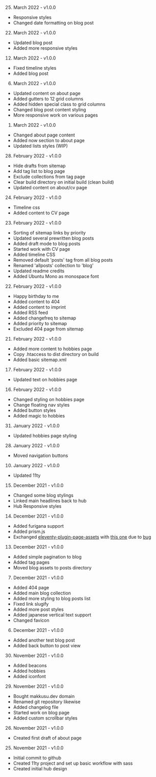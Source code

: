 25. March 2022 - v1.0.0

- Responsive styles
- Changed date formatting on blog post

22. March 2022 - v1.0.0

- Updated blog post
- Added more responsive styles

12. March 2022 - v1.0.0

- Fixed timeline styles
- Added blog post

06. March 2022 - v1.0.0

- Updated content on about page
- Added gutters to 12 grid columns
- Added hidden special class to grid columns
- Changed blog post content styling
- More responsive work on various pages

01. March 2022 - v1.0.0

- Changed about page content
- Added now section to about page
- Updated lists styles (WIP)

28. February 2022 - v1.0.0

- Hide drafts from sitemap
- Add tag list to blog page
- Exclude collections from tag page
- Clear build directory on initial build (clean build)
- Updated content on about/cv page

24. February 2022 - v1.0.0

- Timeline css
- Added content to CV page

23. February 2022 - v1.0.0

- Sorting of sitemap links by priority
- Updated several prewritten blog posts
- Added draft mode to blog posts
- Started work with CV page
- Added timeline CSS
- Removed default 'posts' tag from all blog posts
- Renamed 'allposts' collection to 'blog'
- Updated readme credits
- Added Ubuntu Mono as monospace font

22. February 2022 - v1.0.0

- Happy birthday to me
- Added content to 404
- Added content to imprint
- Added RSS feed
- Added changefreq to sitemap
- Added priority to sitemap
- Excluded 404 page from sitemap

21. February 2022 - v1.0.0

- Added more content to hobbies page
- Copy .htaccess to dist directory on build
- Added basic sitemap.xml

17. February 2022 - v1.0.0

- Updated text on hobbies page

16. February 2022 - v1.0.0

- Changed styling on hobbies page
- Change floating nav styles
- Added button styles
- Added magic to hobbies

31. January 2022 - v1.0.0

- Updated hobbies page styling

28. January 2022 - v1.0.0

- Moved navigation buttons

10. January 2022 - v1.0.0

- Updated 11ty

15. December 2021 - v1.0.0

- Changed some blog stylings
- Linked main headlines back to hub
- Hub Responsive styles

14. December 2021 - v1.0.0

- Added furigana support
- Added prism.js
- Exchanged [eleventy-plugin-page-assets](https://www.npmjs.com/package/eleventy-plugin-page-assets) with [this one](https://github.com/maxboeck/eleventy-plugin-page-assets) due to [bug](https://github.com/victornpb/eleventy-plugin-page-assets/issues/3)

13. December 2021 - v1.0.0

- Added simple pagination to blog
- Added tag pages
- Moved blog assets to posts directory

07. December 2021 - v1.0.0

- Added 404 page
- Added main blog collection
- Added more styling to blog posts list
- Fixed link slugify
- Added more post styles
- Added japanese vertical text support
- Changed favicon

06. December 2021 - v1.0.0

- Added another test blog post
- Added back button to post view

30. November 2021 - v1.0.0

- Added beacons
- Added hobbies
- Added iconfont

29. November 2021 - v1.0.0

- Bought makkusu.dev domain
- Renamed git repository likewise
- Added changelog file
- Started work on blog page
- Added custom scrollbar styles

26. November 2021 - v1.0.0

- Created first draft of about page

25. November 2021 - v1.0.0

- Initial commit to github
- Created 11ty project and set up basic workflow with sass
- Created initial hub design